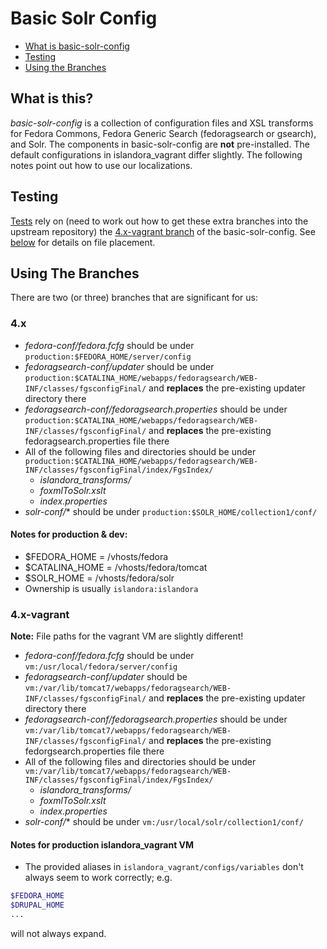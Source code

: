 # Basic Solr Config #

* [What is basic-solr-config](#what-is-this)
* [Testing](#testing)
* [Using the Branches](#using-the-branches)

<a id="what-is-this"></a>
## What is this? ##

*basic-solr-config* is a collection of configuration files and XSL transforms for Fedora Commons, Fedora Generic Search (fedoragsearch or gsearch), and Solr.
The components in basic-solr-config are **not** pre-installed. The default configurations in islandora_vagrant differ slightly. The following notes point out how to use our localizations. 

<a id="testing"></a>
## Testing ##

[Tests](./tests/basic-solr-config-test.md) rely on (need to work out how to get these extra branches into the upstream repository) the [4.x-vagrant branch](...) of the basic-solr-config. See [below](#using-the-branches) for details on file placement.


<a id="using-the-branches"></a>
## Using The Branches ##

There are two (or three) branches that are significant for us:

### 4.x ### 

* *fedora-conf/fedora.fcfg* should be under `production:$FEDORA_HOME/server/config`
* *fedoragsearch-conf/updater* should be under `production:$CATALINA_HOME/webapps/fedoragsearch/WEB-INF/classes/fgsconfigFinal/` and **replaces** the pre-existing updater directory there
* *fedoragsearch-conf/fedoragsearch.properties* should be under `production:$CATALINA_HOME/webapps/fedoragsearch/WEB-INF/classes/fgsconfigFinal/` and **replaces** the pre-existing fedoragsearch.properties file there
* All of the following files and directories should be under `production:$CATALINA_HOME/webapps/fedoragsearch/WEB-INF/classes/fgsconfigFinal/index/FgsIndex/`
    * *islandora_transforms/* 
    * *foxmlToSolr.xslt* 
    * *index.properties*
* *solr-conf/** should be under `production:$SOLR_HOME/collection1/conf/`

####  Notes for production & dev: ####
* $FEDORA_HOME = /vhosts/fedora
* $CATALINA_HOME = /vhosts/fedora/tomcat
* $SOLR_HOME = /vhosts/fedora/solr
* Ownership is usually `islandora:islandora`

### 4.x-vagrant ###

**Note:** File paths for the vagrant VM are slightly different!

* *fedora-conf/fedora.fcfg* should be under `vm:/usr/local/fedora/server/config`
* *fedoragsearch-conf/updater* should be `vm:/var/lib/tomcat7/webapps/fedoragsearch/WEB-INF/classes/fgsconfigFinal/` and **replaces** the pre-existing updater directory there
* *fedoragsearch-conf/fedoragsearch.properties* should be under `vm:/var/lib/tomcat7/webapps/fedoragsearch/WEB-INF/classes/fgsconfigFinal/` and **replaces** the pre-existing fedorgsearch.properties file there
* All of the following files and directories should be under `vm:/var/lib/tomcat7/webapps/fedoragsearch/WEB-INF/classes/fgsconfigFinal/index/FgsIndex/`
    * *islandora_transforms/*
    * *foxmlToSolr.xslt*
    * *index.properties*
* *solr-conf/** should be under `vm:/usr/local/solr/collection1/conf/`

#### Notes for production islandora_vagrant VM ####
* The provided aliases in `islandora_vagrant/configs/variables` don't always seem to work correctly; e.g.
```sh
$FEDORA_HOME
$DRUPAL_HOME
...
```
will not always expand.


